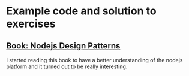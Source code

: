 # Example code and solution to exercises

## [Book: Nodejs Design Patterns](https://www.nodejsdesignpatterns.com/)

I started reading this book to have a better understanding of the nodejs platform and it turned out to be really interesting.
